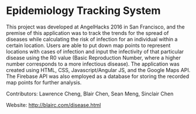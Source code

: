 # Epidemiology Tracking System

   This project was developed at AngelHacks 2016 in San Francisco, and the premise of this application was to track the trends for the spread of diseases while calculating the risk of infection for an individual within a certain location. Users are able to put down map points to represent locations with cases of infection and input the infectivity of that particular disease using the R0 value (Basic Reproduction Number, where a higher number corresponds to a more infectious disease).
   The application was created using HTML, CSS, Javascript/Angular JS, and the Google Maps API. The Firebase API was also employed as a database for storing the recorded map points for further analysis.
   
   Contributors: Lawrence Cheng, Blair Chen, Sean Meng, Sinclair Chen

   Website: http://blairc.com/disease.html
